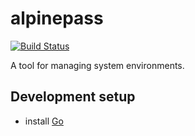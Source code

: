 # alpinepass

[![Build Status](https://travis-ci.org/appPlant/alpinepass.svg?branch=master)](https://travis-ci.org/appPlant/alpinepass)

A tool for managing system environments.

## Development setup

* install [Go](https://golang.org/)
